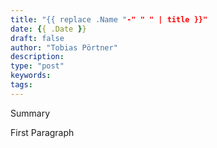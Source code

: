 ```yaml
---
title: "{{ replace .Name "-" " " | title }}"
date: {{ .Date }}
draft: false
author: "Tobias Pörtner"
description: 
type: "post"
keywords:
tags:
---
```


Summary

<!--more-->

First Paragraph